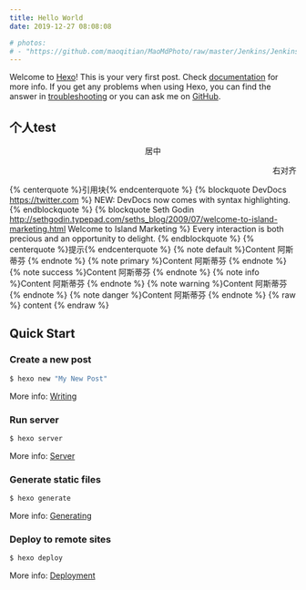 ```yaml
---
title: Hello World
date: 2019-12-27 08:08:08

# photos: 
# - "https://github.com/maoqitian/MaoMdPhoto/raw/master/Jenkins/Jenkins.jpg"
---
```

<!-- <img src="https://github.com/maoqitian/MaoMdPhoto/raw/master/Jenkins/Jenkins.jpg" width=50% /> -->

Welcome to [Hexo](https://hexo.io/)! This is your very first post. Check [documentation](https://hexo.io/docs/) for more info. If you get any problems when using Hexo, you can find the answer in [troubleshooting](https://hexo.io/docs/troubleshooting.html) or you can ask me on [GitHub](https://github.com/hexojs/hexo/issues).

<!--more-->
## 个人test
<center>居中</center>
<p align="right">右对齐</p>

{% centerquote %}引用块{% endcenterquote %}
{% blockquote DevDocs https://twitter.com %}
NEW: DevDocs now comes with syntax highlighting. 
{% endblockquote %}
{% blockquote Seth Godin http://sethgodin.typepad.com/seths_blog/2009/07/welcome-to-island-marketing.html Welcome to Island Marketing %}
Every interaction is both precious and an opportunity to delight.
{% endblockquote %}
{% centerquote %}提示{% endcenterquote %}
{% note default %}Content  阿斯蒂芬  {% endnote %}
{% note primary %}Content  阿斯蒂芬  {% endnote %}
{% note success %}Content  阿斯蒂芬  {% endnote %}
{% note info %}Content  阿斯蒂芬  {% endnote %}
{% note warning %}Content  阿斯蒂芬  {% endnote %}
{% note danger %}Content  阿斯蒂芬  {% endnote %}
{% raw %}
content
{% endraw %}



## Quick Start

### Create a new post


``` bash
$ hexo new "My New Post"
```

More info: [Writing](https://hexo.io/docs/writing.html)

### Run server

``` bash
$ hexo server
```

More info: [Server](https://hexo.io/docs/server.html)

### Generate static files

``` bash
$ hexo generate
```

More info: [Generating](https://hexo.io/docs/generating.html)

### Deploy to remote sites

``` bash
$ hexo deploy
```

More info: [Deployment](https://hexo.io/docs/one-command-deployment.html)
